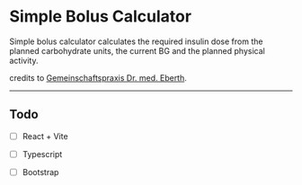 # Simple Bolus Calculator
Simple bolus calculator calculates the required insulin dose from the planned carbohydrate units, the current BG and the planned physical activity.

credits to [Gemeinschaftspraxis Dr. med. Eberth](https://www.alexeberth.bplaced.net/wordpress/der-online-bolusrechner/).

---

## Todo
- [ ] React + Vite
- [ ] Typescript
- [ ] Bootstrap


